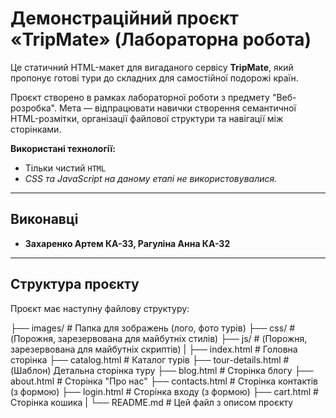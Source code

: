 # Демонстраційний проєкт «TripMate» (Лабораторна робота)

Це статичний HTML-макет для вигаданого сервісу **TripMate**, який пропонує готові тури до складних для самостійної подорожі країн.

Проєкт створено в рамках лабораторної роботи з предмету "Веб-розробка". Мета — відпрацювати навички створення семантичної HTML-розмітки, організації файлової структури та навігації між сторінками.

**Використані технології:**
* Тільки чистий `HTML`
* *CSS та JavaScript на даному етапі не використовувалися.*

---

## Виконавці

* **Захаренко Артем КА-33, Рагуліна Анна КА-32** 

---

## Структура проєкту

Проєкт має наступну файлову структуру:

├── images/ # Папка для зображень (лого, фото турів) 
├── css/ # (Порожня, зарезервована для майбутніх стилів) 
├── js/ # (Порожня, зарезервована для майбутніх скриптів) 
| 
├── index.html # Головна сторінка 
├── catalog.html # Каталог турів 
├── tour-details.html # (Шаблон) Детальна сторінка туру 
├── blog.html # Сторінка блогу 
├── about.html # Сторінка "Про нас" 
├── contacts.html # Сторінка контактів (з формою) 
├── login.html # Сторінка входу (з формою) 
├── cart.html # Сторінка кошика 
| 
└── README.md # Цей файл з описом проєкту